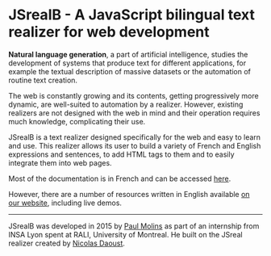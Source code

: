 # JSrealB - A JavaScript bilingual text realizer for web development

**Natural language generation**, a part of artificial intelligence, studies the development of systems that produce text for different applications, for example the textual description of massive datasets or the automation of routine text creation.

The web is constantly growing and its contents, getting progressively more dynamic, are well-suited to automation by a realizer. However, existing realizers are not designed with the web in mind and their operation requires much knowledge, complicating their use.

JSrealB is a text realizer designed specifically for the web and easy to learn and use. This realizer allows its user to build a variety of French and English expressions and sentences, to add HTML tags to them and to easily integrate them into web pages.

Most of the documentation is in French and can be accessed [here](https://rawgit.com/rali-udem/JSrealB/master/index.html).

However, there are a number of resources written in English available [on our website](http://rali.iro.umontreal.ca/rali/?q=en/jsrealb-bilingual-text-realiser), including
live demos.

* * *

JSrealB was developed in 2015 by [Paul Molins](http://paul-molins.fr/) as part of an internship from INSA Lyon spent at RALI, University of Montreal. He built on the
JSreal realizer created by [Nicolas Daoust](mailto:n@daou.st).      
